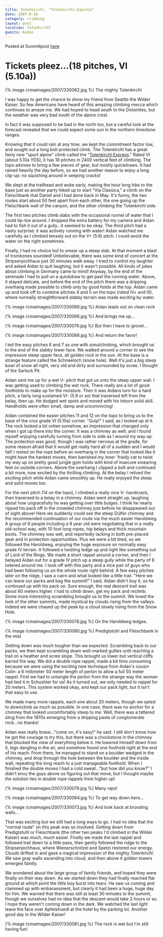 ```yaml
---
title: Totenkirchl, "Totenkirchl-Express"
date: 2007-8-18
category: climbing
layout: post
location: Totenkirchl
guests: Aidan
---
```


Posted at Summitpost [here](https://www.summitpost.org/all-aboard-the-totenkirchl-express/330084)

# Tickets pleez...(18 pitches, VI (5.10a))

{% image /cmaimages/2007/330062.jpg %}
The mighty Totenkirchl

I was happy to get the chance to show my friend from Seattle the Wilder Kaiser.
So few Americans have heard of this amazing climbing mecca which continues to
amaze me. We had hoped to head south to the Dolomites, but the weather was very
bad south of the alpine crest. 

In fact it was supposed to be bad in the north too, but a careful look at the
forecast revealed that we could expect some sun in the northern limestone
ranges.

Knowing that it could rain at any time, we kept the commitment factor low, and
sought out a long bolt protected climb. The Totenkirchl has a great fairly new
"sport alpine" climb called the "[Totenkirchl Express](https://www.bergsteigen.com/touren/klettern/kirchl-express/)." Rated VI (about 5.10a
YDS), it has 18 pitches in 2400 vertical feet of climbing. The topo advises to
bring a few pieces of gear, but mostly quickdraws. It had rained heavily the
day before, so we had another reason to enjoy a long clip-up: no squishing
around in seeping cracks!

We slept at the trailhead and woke early, making the hour long hike to the base
just as another party hiked up to start "Via Classica," a climb on the
Fleischbank that Daniel and I had done back in May. It's funny, the two routes
start about 50 feet apart from each other, the one going up the Fleischbank
wall of the canyon, and the other climbing the Totenkirchl side. 

The first two pitches climb slabs with the occasional runnel of water that I
could tip-toe around. I dropped the extra battery for my camera and Aidan had
to fish it out of a gully...it seemed to be okay. The third pitch had a nasty
surprise: it was actively running with water! Aidan watched me carefully as I
climbed tensely out on the V+ (5.8) pitch. I could avoid the water on the right
sometimes. 

Finally, I had no choice but to smear up a steep slab. At that moment a blast
of trombones sounded! Unbelievable, there was some kind of concert at the
Stripsenjochhaus just 30 minutes walk away. I tried to control my laughter and
asked Aidan to quit laughing, but it wasn't possible. All kinds of jokes about
climbing in Germany came to mind! Anyway, by the end of the serenade I had to
pull on a quickdraw to get past the running water. Above, it stayed delicate,
and before the end of the pitch there was a dripping overhang made possible to
climb only by good holds at the top. Aidan came up and took off to combine
pitches 4 and 5 on the topo (rated IV+ and III), where normally straightforward
slabby terrain was made exciting by water. 

{% image /cmaimages/2007/330069.jpg %}
Aidan leads out on clean rock

{% image /cmaimages/2007/330066.jpg %}
And brings me up...

{% image /cmaimages/2007/330076.jpg %}
But then I have to grovel...

{% image /cmaimages/2007/330068.jpg %}
And return the favor!

I led the easy pitches 6 and 7 as one with simulclimbing, which brought us to
the end of the slabby lower face. We walked around a corner to see the
impressive steep upper face, all golden rock in the sun. At the base is a
strange feature called the Schneeloch (snow hole). Well it's just a big steep
bowl of snow all right, very old and dirty and surrounded by scree. I thought
of the Sarlock Pit.

Aidan sent me up for a wet V- pitch that got us onto the steep upper wall. I
was getting used to climbing the wet rock. There really are a lot of good
footholds to make up for the moisture. Then it was Aidans turn for a hard
pitch, a fairly long sustained VI- (5.9 or so) that traversed left from the
belay, then up. He dodged wet spots and moved with his inborn solid skill.
Handholds were often small, damp and unconvincing!

Aidan combined the easier pitches 11 and 12 on the topo to bring us to the base
of the crux grade VI (5.10a) corner. "Gulp!" I said, as I looked up at it. The
rock looked a bit rotten somehow, an impression that changed only when I got up
there into the corner. It was a chimney as well, and I found myself enjoying
carefully turning from side to side as I wound my way up. The protection was
good, though I was rather nervous at the grade, for some reason afraid that it
would get really hard all of a sudden and I would fall! I rested on the rope
before an overhang in the corner that looked like it might have the hardest
moves, then banished my inner 'fraidy cat to twist my way up on pretty good
jungle gym holds with kind of insecure smearing feet on outside corners. Above
the overhang I clipped a bolt and continued a bit more, now excited by the
thrilling climbing. At the belay I relived the exciting pitch while Aidan came
smoothly up. He really enjoyed the steep and solid moves too.

For the next pitch (14 on the topo), I climbed a really nice V- handcrack, then
traversed to a belay in a chimney. Aidan went straight up, laughing about how
ungracefully he was getting over little bulges. I think he nearly ripped his
pack off in the crowded chimney just before he disappeared out of sight above!
Here we suddenly could see the steep Dülfer chimney and the recommended
continuation of our route via the much easier Haroldweg. A group of 6 people
including a 9 year old were negotiating that in a really old-school way, with
10 foot long ropes, hip belays and thick mountain boots. The chimney was wet,
and reportedly lacking in both pre-placed gear and in protection opportunities.
Plus we were a bit tired, so we followed the Haroldweg, enjoying the huge
exposure on normally easy grade IV terrain. It followed a twisting ledge up and
right like something out of Lord of the Rings. We made a short rappel around a
corner, and then I belayed Aidan out for a grade IV pitch up a steep gully
while the party of 6 loitered around me. I took off with this party and a nice
pair of guys who had been following us on the whole route right behind. A few
easy pitches later on the ridge, I saw a cairn and what looked like a little
trail. "Here we can leave our packs and bag the summit!" I said. Aidan didn't
buy it, so he continued up with his pack on. Sure enough, the real descent
trail was about 60 meters higher. I had to climb down, get my pack and reclimb.
Some more interesting scrambling brought us to the summit. We loved the look of
the other summits, made mystical by clouds rising from the valleys. Indeed we
were chased up the peak by a cloud slowly rising from the Snow Hole.

{% image /cmaimages/2007/330078.jpg %}
On the Haroldweg ledges.

{% image /cmaimages/2007/330080.jpg %}
Predigtstuhl and Fleischbank in the mist


Getting down was much tougher than we expected. Scrambling back to our packs,
we then kept scrambling down well-marked gullies until reaching a trail on a
heather and scree slope. This brought us lower but vertical cliffs barred the
way. We did a double rope rappel, made a bit time consuming because we were
using the exciting new technique from Aidan's cousin Colin: a 6 millimeter 50
meter length of perlon to allow a full 50 meter rappel. First we had to
untangle the perlon from the strange way the woman had tied it in Schushter for
us! As it turned out, we only needed to rappel for 20 meters. This system
worked okay, and kept our pack light, but it isn't that easy to use.

We made many more rappels, each one about 20 meters, though we opted to
downclimb as much as possible. In one case, there was no anchor for a chimney
that looked uncomfortably steep to me. Well, there was a tattered sling from
the 1970s emerging from a dripping paste of conglomerate rock...no thanks!

Aidan was really brave..."come on, it's easy!" he said. I still don't know how
he got the courage to try this, but there was a chockstone in the chimney that
blocked the view of everything below it. He lowered himself down from it, legs
dangling in the air, and somehow found one foothold right at the end of his
reach. From there, he managed to stand on a boulder wedged in the chimney, and
drop through the hole between the boulder and the inside wall, repeating the
long reach to a just manageable foothold. When I finished the double moves I
had a cold sweat..."but how did you know?" I didn't envy the guys above us
figuring out that move, but I thought maybe the solution lies in double rope
rappels from higher up!

{% image /cmaimages/2007/330079.jpg %}
Many raps!

{% image /cmaimages/2007/330064.jpg %}
To get way down here...

{% image /cmaimages/2007/330073.jpg %}
And look back at brooding walls...

That was exciting but we still had a long ways to go. I had no idea that the
"normal route" on this peak was so involved. Getting down from Predigtstuhl or
Fleischbank (the other two peaks I'd climbed in the Wilder Kaiser) was much,
much easier. Finally we made the last rappel and followed trail down to a
little pass, then gently followed the ridge to the Stripsenjochhaus, where
Wienerschnitzel and Spetzi restored our energy. Clouds drifted in and gave a
magical impression of the mighty Totenkirchl. We saw gray walls ascending into
cloud, and then above it golden towers emerged faintly.

We wondered about the large group of family friends, and hoped they were
finally on their way down. As we started down they had finally reached flat
ground at which point the little boy burst into tears. He saw us coming and
clammed up with embarassment, but clearly it had been a huge, huge day for him.
We warned that there was still at least 30 minutes to the summit, though we
ourselves had no idea that the descent would take 2 hours or so. I hope they
weren't coming down in the dark. We watched the last light leave the face over
Apfelstruedl at the hotel by the parking lot. Another good day in the Wilder
Kaiser!

{% image /cmaimages/2007/330081.jpg %}
The rock is wet but I'm still having fun!


